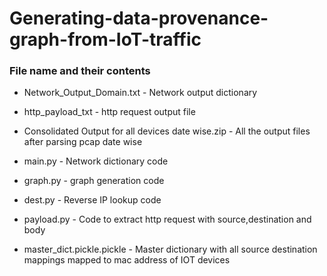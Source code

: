 # Generating-data-provenance-graph-from-IoT-traffic
### File name and their contents
- Network_Output_Domain.txt - Network output dictionary 
- http_payload_txt -  http request output file
- Consolidated Output for all devices date wise.zip -  All the output files after parsing pcap date wise

- main.py -  Network dictionary code
- graph.py -  graph generation code
- dest.py - Reverse IP lookup code
- payload.py -  Code to extract http request with source,destination and body
- master_dict.pickle.pickle - Master dictionary with all source destination mappings mapped to mac address of IOT devices
